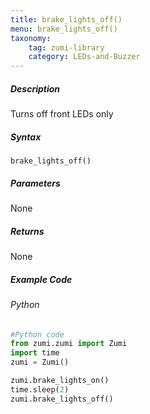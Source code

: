 ```yaml
---
title: brake_lights_off()
menu: brake_lights_off()
taxonomy:
    tag: zumi-library
    category: LEDs-and-Buzzer
---
```


##### Description
Turns off front LEDs only

##### Syntax
```brake_lights_off()```<br />

##### Parameters
None

##### Returns
None

##### Example Code
###### Python
```python
#Python code
from zumi.zumi import Zumi 
import time
zumi = Zumi()

zumi.brake_lights_on()
time.sleep(2)
zumi.brake_lights_off()
```
